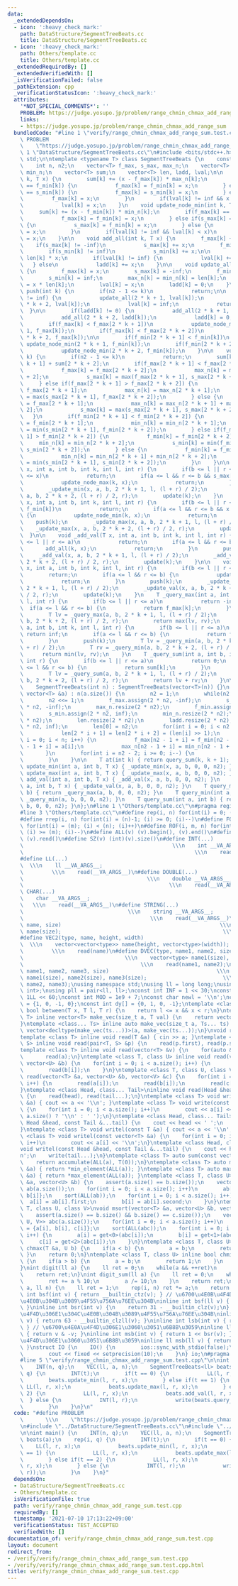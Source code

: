 ```yaml
---
data:
  _extendedDependsOn:
  - icon: ':heavy_check_mark:'
    path: DataStructure/SegmentTreeBeats.cc
    title: DataStructure/SegmentTreeBeats.cc
  - icon: ':heavy_check_mark:'
    path: Others/template.cc
    title: Others/template.cc
  _extendedRequiredBy: []
  _extendedVerifiedWith: []
  _isVerificationFailed: false
  _pathExtension: cpp
  _verificationStatusIcon: ':heavy_check_mark:'
  attributes:
    '*NOT_SPECIAL_COMMENTS*': ''
    PROBLEM: https://judge.yosupo.jp/problem/range_chmin_chmax_add_range_sum
    links:
    - https://judge.yosupo.jp/problem/range_chmin_chmax_add_range_sum
  bundledCode: "#line 1 \"verify/range_chmin_chmax_add_range_sum.test.cpp\"\n#define\
    \ PROBLEM                                                                \\\n\
    \    \"https://judge.yosupo.jp/problem/range_chmin_chmax_add_range_sum\"\n#line\
    \ 1 \"DataStructure/SegmentTreeBeats.cc\"\n#include <bits/stdc++.h>\nusing namespace\
    \ std;\n\ntemplate <typename T> class SegmentTreeBeats {\n    const T inf = numeric_limits<T>::max();\n\
    \    int n, n2;\n    vector<T> f_max, s_max, max_n;\n    vector<T> f_min, s_min,\
    \ min_n;\n    vector<T> sum;\n    vector<T> len, ladd, lval;\n\n    void update_node_max(int\
    \ k, T x) {\n        sum[k] += (x - f_max[k]) * max_n[k];\n        if(f_max[k]\
    \ == f_min[k]) {\n            f_max[k] = f_min[k] = x;\n        } else if(f_max[k]\
    \ == s_min[k]) {\n            f_max[k] = s_min[k] = x;\n        } else {\n   \
    \         f_max[k] = x;\n        }\n        if(lval[k] != inf && x < lval[k])\n\
    \            lval[k] = x;\n    }\n    void update_node_min(int k, T x) {\n   \
    \     sum[k] += (x - f_min[k]) * min_n[k];\n        if(f_max[k] == f_min[k]) {\n\
    \            f_max[k] = f_min[k] = x;\n        } else if(s_max[k] == f_min[k])\
    \ {\n            s_max[k] = f_min[k] = x;\n        } else {\n            f_min[k]\
    \ = x;\n        }\n        if(lval[k] != inf && lval[k] < x)\n            lval[k]\
    \ = x;\n    }\n\n    void add_all(int k, T x) {\n        f_max[k] += x;\n    \
    \    if(s_max[k] != -inf)\n            s_max[k] += x;\n        f_min[k] += x;\n\
    \        if(s_min[k] != inf)\n            s_min[k] += x;\n\n        sum[k] +=\
    \ len[k] * x;\n        if(lval[k] != inf) {\n            lval[k] += x;\n     \
    \   } else\n            ladd[k] += x;\n    }\n\n    void update_all(int k, T x)\
    \ {\n        f_max[k] = x;\n        s_max[k] = -inf;\n        f_min[k] = x;\n\
    \        s_min[k] = inf;\n        max_n[k] = min_n[k] = len[k];\n        sum[k]\
    \ = x * len[k];\n        lval[k] = x;\n        ladd[k] = 0;\n    }\n\n    void\
    \ push(int k) {\n        if(n2 - 1 <= k)\n            return;\n\n        if(lval[k]\
    \ != inf) {\n            update_all(2 * k + 1, lval[k]);\n            update_all(2\
    \ * k + 2, lval[k]);\n            lval[k] = inf;\n            return;\n      \
    \  }\n\n        if(ladd[k] != 0) {\n            add_all(2 * k + 1, ladd[k]);\n\
    \            add_all(2 * k + 2, ladd[k]);\n            ladd[k] = 0;\n        }\n\
    \        if(f_max[k] < f_max[2 * k + 1])\n            update_node_max(2 * k +\
    \ 1, f_max[k]);\n        if(f_max[k] < f_max[2 * k + 2])\n            update_node_max(2\
    \ * k + 2, f_max[k]);\n\n        if(f_min[2 * k + 1] < f_min[k])\n           \
    \ update_node_min(2 * k + 1, f_min[k]);\n        if(f_min[2 * k + 2] < f_min[k])\n\
    \            update_node_min(2 * k + 2, f_min[k]);\n    }\n\n    void update(int\
    \ k) {\n        if(n2 - 1 <= k)\n            return;\n        sum[k] = sum[2 *\
    \ k + 1] + sum[2 * k + 2];\n        if(f_max[2 * k + 1] < f_max[2 * k + 2]) {\n\
    \            f_max[k] = f_max[2 * k + 2];\n            max_n[k] = max_n[2 * k\
    \ + 2];\n            s_max[k] = max(f_max[2 * k + 1], s_max[2 * k + 2]);\n   \
    \     } else if(f_max[2 * k + 1] > f_max[2 * k + 2]) {\n            f_max[k] =\
    \ f_max[2 * k + 1];\n            max_n[k] = max_n[2 * k + 1];\n            s_max[k]\
    \ = max(s_max[2 * k + 1], f_max[2 * k + 2]);\n        } else {\n            f_max[k]\
    \ = f_max[2 * k + 1];\n            max_n[k] = max_n[2 * k + 1] + max_n[2 * k +\
    \ 2];\n            s_max[k] = max(s_max[2 * k + 1], s_max[2 * k + 2]);\n     \
    \   }\n        if(f_min[2 * k + 1] < f_min[2 * k + 2]) {\n            f_min[k]\
    \ = f_min[2 * k + 1];\n            min_n[k] = min_n[2 * k + 1];\n            s_min[k]\
    \ = min(s_min[2 * k + 1], f_min[2 * k + 2]);\n        } else if(f_min[2 * k +\
    \ 1] > f_min[2 * k + 2]) {\n            f_min[k] = f_min[2 * k + 2];\n       \
    \     min_n[k] = min_n[2 * k + 2];\n            s_min[k] = min(f_min[2 * k + 1],\
    \ s_min[2 * k + 2]);\n        } else {\n            f_min[k] = f_min[2 * k + 1];\n\
    \            min_n[k] = min_n[2 * k + 1] + min_n[2 * k + 2];\n            s_min[k]\
    \ = min(s_min[2 * k + 1], s_min[2 * k + 2]);\n        }\n    }\n\n    void _update_min(T\
    \ x, int a, int b, int k, int l, int r) {\n        if(b <= l || r <= a || f_max[k]\
    \ <= x)\n            return;\n        if(a <= l && r <= b && s_max[k] < x) {\n\
    \            update_node_max(k, x);\n            return;\n        }\n        push(k);\n\
    \        _update_min(x, a, b, 2 * k + 1, l, (l + r) / 2);\n        _update_min(x,\
    \ a, b, 2 * k + 2, (l + r) / 2, r);\n        update(k);\n    }\n    void _update_max(T\
    \ x, int a, int b, int k, int l, int r) {\n        if(b <= l || r <= a || x <=\
    \ f_min[k])\n            return;\n        if(a <= l && r <= b && x < s_min[k])\
    \ {\n            update_node_min(k, x);\n            return;\n        }\n    \
    \    push(k);\n        _update_max(x, a, b, 2 * k + 1, l, (l + r) / 2);\n    \
    \    _update_max(x, a, b, 2 * k + 2, (l + r) / 2, r);\n        update(k);\n  \
    \  }\n\n    void _add_val(T x, int a, int b, int k, int l, int r) {\n        if(b\
    \ <= l || r <= a)\n            return;\n        if(a <= l && r <= b) {\n     \
    \       add_all(k, x);\n            return;\n        }\n        push(k);\n   \
    \     _add_val(x, a, b, 2 * k + 1, l, (l + r) / 2);\n        _add_val(x, a, b,\
    \ 2 * k + 2, (l + r) / 2, r);\n        update(k);\n    }\n\n    void _update_val(T\
    \ x, int a, int b, int k, int l, int r) {\n        if(b <= l || r <= a)\n    \
    \        return;\n        if(a <= l && r <= b) {\n            update_all(k, x);\n\
    \            return;\n        }\n        push(k);\n        _update_val(x, a, b,\
    \ 2 * k + 1, l, (l + r) / 2);\n        _update_val(x, a, b, 2 * k + 2, (l + r)\
    \ / 2, r);\n        update(k);\n    }\n    T _query_max(int a, int b, int k, int\
    \ l, int r) {\n        if(b <= l || r <= a)\n            return -inf;\n      \
    \  if(a <= l && r <= b) {\n            return f_max[k];\n        }\n        push(k);\n\
    \        T lv = _query_max(a, b, 2 * k + 1, l, (l + r) / 2);\n        T rv = _query_max(a,\
    \ b, 2 * k + 2, (l + r) / 2, r);\n        return max(lv, rv);\n    }\n    T _query_min(int\
    \ a, int b, int k, int l, int r) {\n        if(b <= l || r <= a)\n           \
    \ return inf;\n        if(a <= l && r <= b) {\n            return f_min[k];\n\
    \        }\n        push(k);\n        T lv = _query_min(a, b, 2 * k + 1, l, (l\
    \ + r) / 2);\n        T rv = _query_min(a, b, 2 * k + 2, (l + r) / 2, r);\n  \
    \      return min(lv, rv);\n    }\n    T _query_sum(int a, int b, int k, int l,\
    \ int r) {\n        if(b <= l || r <= a)\n            return 0;\n        if(a\
    \ <= l && r <= b) {\n            return sum[k];\n        }\n        push(k);\n\
    \        T lv = _query_sum(a, b, 2 * k + 1, l, (l + r) / 2);\n        T rv = _query_sum(a,\
    \ b, 2 * k + 2, (l + r) / 2, r);\n        return lv + rv;\n    }\n\n  public:\n\
    \    SegmentTreeBeats(int n) : SegmentTreeBeats(vector<T>(n)) {}\n    SegmentTreeBeats(const\
    \ vector<T> &a) : n(a.size()) {\n        n2 = 1;\n        while(n2 < n)\n    \
    \        n2 <<= 1;\n        f_max.assign(2 * n2, -inf);\n        s_max.assign(2\
    \ * n2, -inf);\n        max_n.resize(2 * n2);\n        f_min.assign(2 * n2, inf);\n\
    \        s_min.assign(2 * n2, inf);\n        min_n.resize(2 * n2);\n        sum.resize(2\
    \ * n2);\n        len.resize(2 * n2);\n        ladd.resize(2 * n2);\n        lval.assign(2\
    \ * n2, inf);\n        len[0] = n2;\n        for(int i = 0; i < n2 - 1; i++)\n\
    \            len[2 * i + 1] = len[2 * i + 2] = (len[i] >> 1);\n        for(int\
    \ i = 0; i < n; i++) {\n            f_max[n2 - 1 + i] = f_min[n2 - 1 + i] = sum[n2\
    \ - 1 + i] = a[i];\n            max_n[n2 - 1 + i] = min_n[n2 - 1 + i] = 1;\n \
    \       }\n        for(int i = n2 - 2; i >= 0; i--) {\n            update(i);\n\
    \        }\n    }\n\n    T at(int k) { return query_sum(k, k + 1); };\n\n    void\
    \ update_min(int a, int b, T x) { _update_min(x, a, b, 0, 0, n2); }\n    void\
    \ update_max(int a, int b, T x) { _update_max(x, a, b, 0, 0, n2); }\n    void\
    \ add_val(int a, int b, T x) { _add_val(x, a, b, 0, 0, n2); }\n    void update_val(int\
    \ a, int b, T x) { _update_val(x, a, b, 0, 0, n2); }\n    T query_max(int a, int\
    \ b) { return _query_max(a, b, 0, 0, n2); }\n    T query_min(int a, int b) { return\
    \ _query_min(a, b, 0, 0, n2); }\n    T query_sum(int a, int b) { return _query_sum(a,\
    \ b, 0, 0, n2); }\n};\n#line 1 \"Others/template.cc\"\n#pragma region Macros\n\
    #line 3 \"Others/template.cc\"\n#define rep(i, n) for(int(i) = 0; (i) < (n); (i)++)\n\
    #define rrep(i, n) for(int(i) = (n)-1; (i) >= 0; (i)--)\n#define FOR(i, m, n)\
    \ for(int(i) = (m); (i) < (n); (i)++)\n#define ROF(i, m, n) for(int(i) = (n)-1;\
    \ (i) >= (m); (i)--)\n#define ALL(v) (v).begin(), (v).end()\n#define LLA(v) (v).rbegin(),\
    \ (v).rend()\n#define SZ(v) (int)(v).size()\n#define INT(...)                \
    \                                               \\\n    int __VA_ARGS__;     \
    \                                                      \\\n    read(__VA_ARGS__)\n\
    #define LL(...)                                                              \
    \  \\\n    ll __VA_ARGS__;                                                   \
    \         \\\n    read(__VA_ARGS__)\n#define DOUBLE(...)                     \
    \                                       \\\n    double __VA_ARGS__;          \
    \                                              \\\n    read(__VA_ARGS__)\n#define\
    \ CHAR(...)                                                              \\\n\
    \    char __VA_ARGS__;                                                       \
    \   \\\n    read(__VA_ARGS__)\n#define STRING(...)                           \
    \                                 \\\n    string __VA_ARGS__;                \
    \                                        \\\n    read(__VA_ARGS__)\n#define VEC(type,\
    \ name, size)                                                  \\\n    vector<type>\
    \ name(size);                                                   \\\n    read(name)\n\
    #define VEC2(type, name, height, width)                                      \
    \  \\\n    vector<vector<type>> name(height, vector<type>(width));           \
    \         \\\n    read(name)\n#define DVEC(type, name1, name2, size)         \
    \                                \\\n    vector<type> name1(size), name2(size);\
    \                                     \\\n    read(name1, name2);\n#define TVEC(type,\
    \ name1, name2, name3, size)                                  \\\n    vector<type>\
    \ name1(size), name2(size), name3(size);                        \\\n    read(name1,\
    \ name2, name3);\nusing namespace std;\nusing ll = long long;\nusing pii = pair<int,\
    \ int>;\nusing pll = pair<ll, ll>;\nconst int INF = 1 << 30;\nconst ll LINF =\
    \ 1LL << 60;\nconst int MOD = 1e9 + 7;\nconst char newl = '\\n';\nconst int dx[]\
    \ = {1, 0, -1, 0};\nconst int dy[] = {0, 1, 0, -1};\ntemplate <class T> inline\
    \ bool between(T x, T l, T r) {\n    return l <= x && x < r;\n}\ntemplate <class\
    \ T> inline vector<T> make_vec(size_t a, T val) {\n    return vector<T>(a, val);\n\
    }\ntemplate <class... Ts> inline auto make_vec(size_t a, Ts... ts) {\n    return\
    \ vector<decltype(make_vec(ts...))>(a, make_vec(ts...));\n}\nvoid read() {}\n\
    template <class T> inline void read(T &a) { cin >> a; }\ntemplate <class T, class\
    \ S> inline void read(pair<T, S> &p) {\n    read(p.first), read(p.second);\n}\n\
    template <class T> inline void read(vector<T> &v) {\n    for(auto &&a : v)\n \
    \       read(a);\n}\ntemplate <class T, class U> inline void read(vector<T> &a,\
    \ vector<U> &b) {\n    for(int i = 0; i < a.size(); i++) {\n        read(a[i]);\n\
    \        read(b[i]);\n    }\n}\ntemplate <class T, class U, class V>\ninline void\
    \ read(vector<T> &a, vector<U> &b, vector<V> &c) {\n    for(int i = 0; i < a.size();\
    \ i++) {\n        read(a[i]);\n        read(b[i]);\n        read(c[i]);\n    }\n\
    }\ntemplate <class Head, class... Tail>\ninline void read(Head &head, Tail &...tail)\
    \ {\n    read(head), read(tail...);\n}\ntemplate <class T> void write(const T\
    \ &a) { cout << a << '\\n'; }\ntemplate <class T> void write(const vector<T> &a)\
    \ {\n    for(int i = 0; i < a.size(); i++)\n        cout << a[i] << (i + 1 ==\
    \ a.size() ? '\\n' : ' ');\n}\ntemplate <class Head, class... Tail>\nvoid write(const\
    \ Head &head, const Tail &...tail) {\n    cout << head << ' ';\n    write(tail...);\n\
    }\ntemplate <class T> void writel(const T &a) { cout << a << '\\n'; }\ntemplate\
    \ <class T> void writel(const vector<T> &a) {\n    for(int i = 0; i < a.size();\
    \ i++)\n        cout << a[i] << '\\n';\n}\ntemplate <class Head, class... Tail>\n\
    void writel(const Head &head, const Tail &...tail) {\n    cout << head << '\\\
    n';\n    write(tail...);\n}\ntemplate <class T> auto sum(const vector<T> &a) {\n\
    \    return accumulate(ALL(a), T(0));\n}\ntemplate <class T> auto min(const vector<T>\
    \ &a) { return *min_element(ALL(a)); }\ntemplate <class T> auto max(const vector<T>\
    \ &a) { return *max_element(ALL(a)); }\ntemplate <class T, class U> void msort(vector<T>\
    \ &a, vector<U> &b) {\n    assert(a.size() == b.size());\n    vector<pair<T, U>>\
    \ ab(a.size());\n    for(int i = 0; i < a.size(); i++)\n        ab[i] = {a[i],\
    \ b[i]};\n    sort(ALL(ab));\n    for(int i = 0; i < a.size(); i++) {\n      \
    \  a[i] = ab[i].first;\n        b[i] = ab[i].second;\n    }\n}\ntemplate <class\
    \ T, class U, class V>\nvoid msort(vector<T> &a, vector<U> &b, vector<V> &c) {\n\
    \    assert(a.size() == b.size() && b.size() == c.size());\n    vector<tuple<T,\
    \ U, V>> abc(a.size());\n    for(int i = 0; i < a.size(); i++)\n        abc[i]\
    \ = {a[i], b[i], c[i]};\n    sort(ALL(abc));\n    for(int i = 0; i < a.size();\
    \ i++) {\n        a[i] = get<0>(abc[i]);\n        b[i] = get<1>(abc[i]);\n   \
    \     c[i] = get<2>(abc[i]);\n    }\n}\ntemplate <class T, class U> inline bool\
    \ chmax(T &a, U b) {\n    if(a < b) {\n        a = b;\n        return 1;\n   \
    \ }\n    return 0;\n}\ntemplate <class T, class U> inline bool chmin(T &a, U b)\
    \ {\n    if(a > b) {\n        a = b;\n        return 1;\n    }\n    return 0;\n\
    }\nint digit(ll a) {\n    ll ret = 0;\n    while(a && ++ret)\n        a /= 10;\n\
    \    return ret;\n}\nint digit_sum(ll a) {\n    ll ret = 0;\n    while(a) {\n\
    \        ret += a % 10;\n        a /= 10;\n    }\n    return ret;\n}\nll llpow(ll\
    \ a, ll n) {\n    ll ret = 1;\n    rep(i, n) ret *= a;\n    return ret;\n}\ninline\
    \ int bsf(int v) { return __builtin_ctz(v); } // \u6700\u4E0B\u4F4D\u306E1\u304C\
    \u4E0B\u304B\u3089\u4F55\u756A\u76EE\u304B\ninline int bsf(ll v) { return __builtin_ctzll(v);\
    \ }\ninline int bsr(int v) {\n    return 31 - __builtin_clz(v);\n} // \u6700\u4E0A\
    \u4F4D\u306E1\u304C\u4E0B\u304B\u3089\u4F55\u756A\u76EE\u304B\ninline int bsr(ll\
    \ v) { return 63 - __builtin_clzll(v); }\ninline int lsb(int v) { return v & -v;\
    \ } // \u6700\u4E0A\u4F4D\u306E1\u3060\u3051\u6B8B\u3059\ninline ll lsb(ll v)\
    \ { return v & -v; }\ninline int msb(int v) { return 1 << bsr(v); } // \u6700\u4E0A\
    \u4F4D\u306E1\u3060\u3051\u6B8B\u3059\ninline ll msb(ll v) { return 1LL << bsr(v);\
    \ }\nstruct IO {\n    IO() {\n        ios::sync_with_stdio(false);\n        cin.tie(nullptr);\n\
    \        cout << fixed << setprecision(10);\n    }\n} io;\n#pragma endregion\n\
    #line 5 \"verify/range_chmin_chmax_add_range_sum.test.cpp\"\n\nint main() {\n\
    \    INT(n, q);\n    VEC(ll, a, n);\n    SegmentTreeBeats<ll> beats(a);\n    rep(i,\
    \ q) {\n        INT(t);\n        if(t == 0) {\n            LL(l, r, x);\n    \
    \        beats.update_min(l, r, x);\n        } else if(t == 1) {\n           \
    \ LL(l, r, x);\n            beats.update_max(l, r, x);\n        } else if(t ==\
    \ 2) {\n            LL(l, r, x);\n            beats.add_val(l, r, x);\n      \
    \  } else {\n            INT(l, r);\n            write(beats.query_sum(l, r));\n\
    \        }\n    }\n}\n"
  code: "#define PROBLEM                                                         \
    \       \\\n    \"https://judge.yosupo.jp/problem/range_chmin_chmax_add_range_sum\"\
    \n#include \"../DataStructure/SegmentTreeBeats.cc\"\n#include \"../Others/template.cc\"\
    \n\nint main() {\n    INT(n, q);\n    VEC(ll, a, n);\n    SegmentTreeBeats<ll>\
    \ beats(a);\n    rep(i, q) {\n        INT(t);\n        if(t == 0) {\n        \
    \    LL(l, r, x);\n            beats.update_min(l, r, x);\n        } else if(t\
    \ == 1) {\n            LL(l, r, x);\n            beats.update_max(l, r, x);\n\
    \        } else if(t == 2) {\n            LL(l, r, x);\n            beats.add_val(l,\
    \ r, x);\n        } else {\n            INT(l, r);\n            write(beats.query_sum(l,\
    \ r));\n        }\n    }\n}"
  dependsOn:
  - DataStructure/SegmentTreeBeats.cc
  - Others/template.cc
  isVerificationFile: true
  path: verify/range_chmin_chmax_add_range_sum.test.cpp
  requiredBy: []
  timestamp: '2021-07-10 17:13:22+09:00'
  verificationStatus: TEST_ACCEPTED
  verifiedWith: []
documentation_of: verify/range_chmin_chmax_add_range_sum.test.cpp
layout: document
redirect_from:
- /verify/verify/range_chmin_chmax_add_range_sum.test.cpp
- /verify/verify/range_chmin_chmax_add_range_sum.test.cpp.html
title: verify/range_chmin_chmax_add_range_sum.test.cpp
---
```

